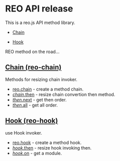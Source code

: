 # REO API release

This is a reo.js API method library.

- [Chain](#Chain-reo-chain)

- [Hook](#Chain-reo-hook)

REO method on the road...


## [Chain (reo-chain)](https://github.com/koringz/reo.js/tree/master/components/reo.chain)
Methods for resizing chain invoker.
- [reo.chain](https://github.com/koringz/reo.js/tree/master/components/reo.chain/README.md#chain) - create a method chain.
- [*chain*.then](https://github.com/koringz/reo.js/tree/master/components/reo.chain/README.md#chain_then) - resize chain convertion then method.
- [*then*.next](https://github.com/koringz/reo.js/tree/master/components/reo.chain/README.md#then_next) - get then order.
- [*then*.all](https://github.com/koringz/reo.js/tree/master/components/reo.chain/README.md#then_all) - get all order.

## [Hook (reo-hook)](https://github.com/koringz/reo.js/tree/master/components/reo.hook)
use Hook invoker.
- [reo.hook](https://github.com/koringz/reo.js/tree/master/components/reo.hook/README.md#hook)  - create a method hook.
- [*hook*.then](https://github.com/koringz/reo.js/tree/master/components/reo.hook/README.md#hook_then)  - resize hook invoking then.
- [*hook*.on](https://github.com/koringz/reo.js/tree/master/components/reo.hook/README.md#hook_on)  - get a module.


